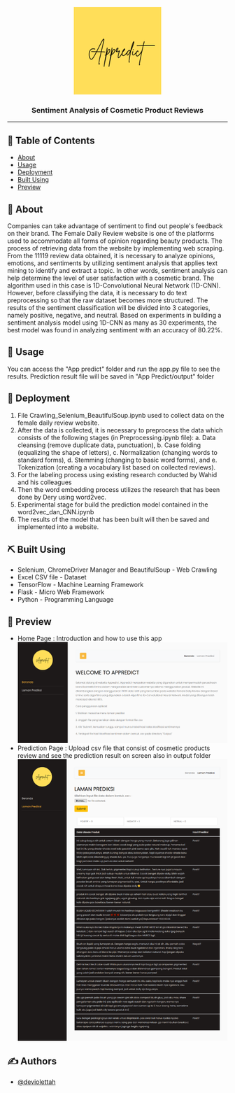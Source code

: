 <p align="center">
  <a href="" rel="noopener">
 <img width=200px height=200px src="App predict/static/images/APP.png" alt="Project logo"></a>
</p>

<h3 align="center">Sentiment Analysis of Cosmetic Product Reviews</h3>



---



## 📝 Table of Contents

- [About](#about)
- [Usage](#usage)
- [Deployment](#deployment)
- [Built Using](#built_using)
- [Preview](#preview)

## 🧐 About <a name = "about"></a>

Companies can take advantage of sentiment to find out people's feedback on their brand. The Female Daily Review website is one of the platforms used to accommodate all forms of opinion regarding beauty products. The process of retrieving data from the website by implementing web scraping. From the 11119 review data obtained, it is necessary to analyze opinions, emotions, and sentiments by utilizing sentiment analysis that applies text mining to identify and extract a topic. In other words, sentiment analysis can help determine the level of user satisfaction with a cosmetic brand. The algorithm used in this case is 1D-Convolutional Neural Network (1D-CNN). However, before classifying the data, it is necessary to do text preprocessing so that the raw dataset becomes more structured. The results of the sentiment classification will be divided into 3 categories, namely positive, negative, and neutral. Based on experiments in building a sentiment analysis model using 1D-CNN as many as 30 experiments, the best model was found in analyzing sentiment with an accuracy of 80.22%.


## 🎈 Usage <a name="usage"></a>

You can access the "App predict" folder and run the app.py file to see the results. Prediction result file will be saved in "App Predict/output" folder

## 🚀 Deployment <a name = "deployment"></a>

1. File Crawling_Selenium_BeautifulSoup.ipynb used to collect data on the female daily review website.
2. After the data is collected, it is necessary to preprocess the data which consists of the following stages (in Preprocessing.ipynb file): 
a. Data cleansing (remove duplicate data, punctuation), 
b. Case folding (equalizing the shape of letters), 
c. Normalization (changing words to standard forms), 
d. Stemming (changing to basic word forms), and 
e. Tokenization (creating a vocabulary list based on collected reviews).
3. For the labeling process using existing research conducted by Wahid and his colleagues
4. Then the word embedding process utilizes the research that has been done by Dery using word2vec.
5. Experimental stage for build the prediction model contained in the word2vec_dan_CNN.ipynb
6. The results of the model that has been built will then be saved and implemented into a website. 

## ⛏️ Built Using <a name = "built_using"></a>

- Selenium, ChromeDriver Manager and BeautifulSoup - Web Crawling
- Excel CSV file - Dataset
- TensorFlow - Machine Learning Framework
- Flask - Micro Web Framework
- Python - Programming Language


## 🧐 Preview <a name = "preview"></a>
- Home Page : Introduction and how to use this app
![Screenshot](Screenshot-app\home.png)
- Prediction Page : Upload csv file that consist of cosmetic products review and see the prediction result on screen also in output folder
![Screenshot](Screenshot-app\prediction-page.png)

## ✍️ Authors <a name = "authors"></a>

- [@deviolettah](https://github.com/deviolettah)